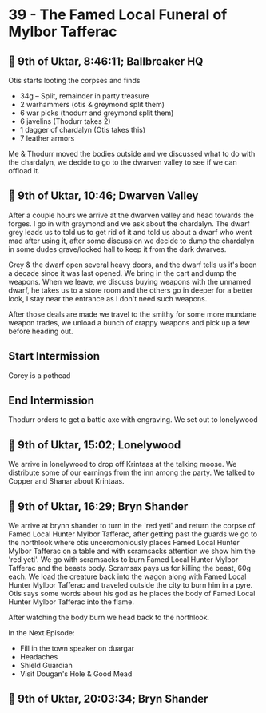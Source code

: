 # 39 - The Famed Local Funeral of Mylbor Tafferac

## 📅 9th of Uktar, 8:46:11; Ballbreaker HQ

Otis starts looting the corpses and finds

- 34g – Split, remainder in party treasure
- 2 warhammers (otis & greymond split them)
- 6 war picks (thodurr and greymond split them)
- 6 javelins (Thodurr takes 2)
- 1 dagger of chardalyn (Otis takes this)
- 7 leather armors

Me & Thodurr moved the bodies outside and we discussed what to do with the chardalyn, we decide to go to the dwarven valley to see if we can offload it.

## 📅 9th of Uktar, 10:46; Dwarven Valley

After a couple hours we arrive at the dwarven valley and head towards the forges. I go in with graymond and we ask about the chardalyn. The dwarf grey leads us to told us to get rid of it and told us about a dwarf who went mad after using it, after some discussion we decide to dump the chardalyn in some dudes grave/locked hall to keep it from the dark dwarves.

Grey & the dwarf open several heavy doors, and the dwarf tells us it's been a decade since it was last opened. We bring in the cart and dump the weapons. When we leave, we discuss buying weapons with the unnamed dwarf, he takes us to a store room and the others go in deeper for a better look, I stay near the entrance as I don't need such weapons.

After those deals are made we travel to the smithy for some more mundane weapon trades, we unload a bunch of crappy weapons and pick up a few before heading out.

## Start Intermission

Corey is a pothead

## End Intermission

Thodurr orders to get a battle axe with engraving. We set out to lonelywood

## 📅 9th of Uktar, 15:02; Lonelywood

We arrive in lonelywood to drop off Krintaas at the talking moose. We distribute some of our earnings from the inn among the party. We talked to Copper and Shanar about Krintaas.

## 📅 9th of Uktar, 16:29; Bryn Shander

We arrive at brynn shander to turn in the 'red yeti' and return the corpse of Famed Local Hunter Mylbor Tafferac, after getting past the guards we go to the northlook where otis unceromoniously places Famed Local Hunter Mylbor Tafferac on a table and with scramsacks attention we show him the 'red yeti'. We go with scramsacks to burn Famed Local Hunter Mylbor Tafferac and the beasts body. Scramsax pays us for killing the beast, 60g each. We load the creature back into the wagon along with Famed Local Hunter Mylbor Tafferac and traveled outside the city to burn him in a pyre. Otis says some words about his god as he places the body of Famed Local Hunter Mylbor Tafferac into the flame.

After watching the body burn we head back to the northlook.

In the Next Episode:

- Fill in the town speaker on duargar
- Headaches
- Shield Guardian
- Visit Dougan's Hole & Good Mead

## 📅 9th of Uktar, 20:03:34; Bryn Shander
